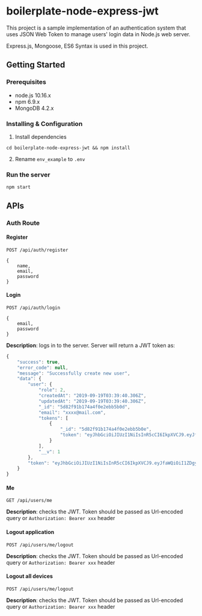 # boilerplate-node-express-jwt
This project is a sample implementation of an authentication system that uses JSON Web Token to manage users' login data in Node.js web server.

Express.js, Mongoose, ES6 Syntax is used in this project.

## Getting Started
### Prerequisites
- node.js 10.16.x
- npm 6.9.x
- MongoDB 4.2.x

### Installing & Configuration
1) Install dependencies
```
cd boilerplate-node-express-jwt && npm install
```
2) Rename `env_example` to `.env`

### Run the server
```
npm start
```

## APIs
### Auth Route
#### Register
`POST /api/auth/register`
```
{
    name,
    email,
    password
}
```
#### Login
`POST /api/auth/login`
```
{
    email,
    password
}
```
**Description**: logs in to the server. Server will return a JWT token as:
```javascript
{
    "success": true,
    "error_code": null,
    "message": "Successfully create new user",
    "data": {
        "user": {
            "role": 2,
            "createdAt": "2019-09-19T03:39:40.306Z",
            "updatedAt": "2019-09-19T03:39:40.306Z",
            "_id": "5d82f91b174a4f0e2ebb5b0d",
            "email": "xxxx@mail.com",
            "tokens": [
                {
                    "_id": "5d82f91b174a4f0e2ebb5b0e",
                    "token": "eyJhbGciOiJIUzI1NiIsInR5cCI6IkpXVCJ9.eyJfaWQiOiI1ZDgyZjkxYjE3NGE0ZjBlMmViYjViMGQiLCJlbWFpbCI6ImplZXJhd2F0QGFkZHRlY2hodWIuY29tIiwicm9sZSI6MiwiaWF0IjoxNTY4ODY0NTM5LCJleHAiOjE1Njg4NjU0Mzl9.us9LppDJEmeEy4x8zKHkhR6Td-jBDn9iZT48yOPLgF0"
                }
            ],
            "__v": 1
        },
        "token": "eyJhbGciOiJIUzI1NiIsInR5cCI6IkpXVCJ9.eyJfaWQiOiI1ZDgyZjkxYjE3NGE0ZjBlMmViYjViMGQiLCJlbWFpbCI6ImplZXJhd2F0QGFkZHRlY2hodWIuY29tIiwicm9sZSI6MiwiaWF0IjoxNTY4ODY0NTM5LCJleHAiOjE1Njg4NjU0Mzl9.us9LppDJEmeEy4x8zKHkhR6Td-jBDn9iZT48yOPLgF0"
    }
}
```
#### Me
`GET /api/users/me` 

**Description**: checks the JWT. Token should be passed as Url-encoded query or `Authorization: Bearer xxx` header

#### Logout application
`POST /api/users/me/logout`

**Description**: checks the JWT. Token should be passed as Url-encoded query or `Authorization: Bearer xxx` header

#### Logout all devices
`POST /api/users/me/logout`

**Description**: checks the JWT. Token should be passed as Url-encoded query or `Authorization: Bearer xxx` header
